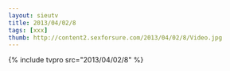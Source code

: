 ```yaml
--- 
layout: sieutv
title: 2013/04/02/8
tags: [xxx]
thumb: http://content2.sexforsure.com/2013/04/02/8/Video.jpg
---
```

{% include tvpro src="2013/04/02/8" %} 
